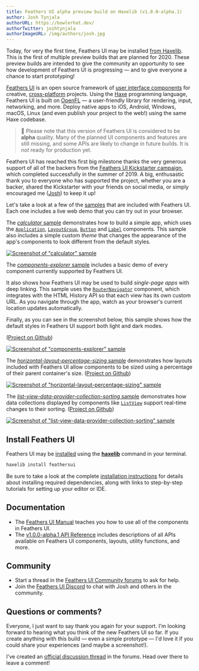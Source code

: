 ```yaml
---
title: Feathers UI alpha preview build on Haxelib (v1.0.0-alpha.1)
author: Josh Tynjala
authorURL: https://bowlerhat.dev/
authorTwitter: joshtynjala
authorImageURL: /img/authors/josh.jpg
---
```


Today, for very the first time, Feathers UI may be installed [from Haxelib](https://lib.haxe.org/p/feathersui). This is the first of multiple preview builds that are planned for 2020. These preview builds are intended to give the community an opportunity to see how development of Feathers UI is progressing — and to give everyone a chance to start prototyping!

[Feathers UI](https://feathersui.com/) is an open source framework of [user interface components](https://feathersui.com/learn/haxe-openfl/ui-components) for creative, [cross-platform](https://feathersui.com/cross-platform-guis/) projects. Using the [Haxe](https://haxe.org/) programming language, Feathers UI is built on [OpenFL](https://openfl.org/) — a user-friendly library for rendering, input, networking, and more. Deploy native apps to iOS, Android, Windows, macOS, Linux (and even publish your project to the web!) using the same Haxe codebase.

> 🚨 Please note that this version of Feathers UI is considered to be **alpha** quality. Many of the planned UI components and features are still missing, and some APIs are likely to change in future builds. It is _not_ ready for production yet.

Feathers UI has reached this first big milestone thanks the very generous support of all of the backers from the [Feathers UI Kickstarter campaign](https://www.kickstarter.com/projects/feathersui/feathers-ui-cross-platform-components-for-haxe-and-openfl), which completed successfully in the summer of 2019. A big, enthusastic thank you to everyone who has supported the project, whether you are a backer, shared the Kickstarter with your friends on social media, or simply encouraged me ([Josh](https://twitter.com/joshtynjala)) to keep it up!

Let's take a look at a few of the [samples](https://feathersui.com/samples/haxe-openfl/) that are included with Feathers UI. Each one includes a live web demo that you can try out in your browser.

The [_calculator_ sample](https://github.com/BowlerHatLLC/feathersui-openfl/tree/v1.0.0-alpha.1/samples/calculator/) demonstrates how to build a simple app, which uses the [`Application`](https://feathersui.com/learn/haxe-openfl/application), [`LayoutGroup`](https://feathersui.com/learn/haxe-openfl/layout-group), [`Button`](https://feathersui.com/learn/haxe-openfl/button) and [`Label`](https://feathersui.com/learn/haxe-openfl/label) components. This sample also includes a simple custom _theme_ that changes the appearance of the app's components to look different from the default styles.

[![Screenshot of "calculator" sample](/blog/img/alpha-1-calculator.png)](https://feathersui.com/samples/haxe-openfl/calculator/)

The [_components-explorer_ sample](https://feathersui.com/samples/haxe-openfl/components-explorer/) includes a basic demo of every component currently supported by Feathers UI.

It also shows how Feathers UI may be used to build _single-page apps_ with deep linking. This sample uses the [`RouterNavigator`](https://feathersui.com/learn/haxe-openfl/router-navigator) component, which integrates with the HTML History API so that each view has its own custom URL. As you navigate through the app, watch as your browser's current location updates automatically.

Finally, as you can see in the screenshot below, this sample shows how the default styles in Feathers UI support both light and dark modes.

([Project on Github](https://github.com/BowlerHatLLC/feathersui-openfl/tree/v1.0.0-alpha.1/samples/components-explorer/))

[![Screenshot of "components-explorer" sample](/blog/img/alpha-1-light-and-dark-modes.png)](https://feathersui.com/samples/haxe-openfl/components-explorer/)

The [_horizontal-layout-percentage-sizing_ sample](https://feathersui.com/samples/haxe-openfl/horizontal-layout-percentage-sizing/) demonstrates how layouts included with Feathers UI allow components to be sized using a percentage of their parent container's size. ([Project on Github](https://github.com/BowlerHatLLC/feathersui-openfl/tree/v1.0.0-alpha.1/samples/horizontal-layout-percentage-sizing/))

[![Screenshot of "horizontal-layout-percentage-sizing" sample](/blog/img/alpha-1-percents.png)](https://feathersui.com/samples/haxe-openfl/horizontal-layout-percentage-sizing/)

The [_list-view-data-provider-collection-sorting_ sample](https://feathersui.com/samples/haxe-openfl/list-view-data-provider-collection-sorting/) demonstrates how data collections displayed by components like [`ListView`](https://feathersui.com/learn/haxe-openfl/list-view) support real-time changes to their sorting. ([Project on Github](https://github.com/BowlerHatLLC/feathersui-openfl/tree/v1.0.0-alpha.1/samples/list-view-data-provider-collection-sorting/))

[![Screenshot of "list-view-data-provider-collection-sorting" sample](/blog/img/alpha-1-list-view-sorting.png)](https://feathersui.com/samples/haxe-openfl/list-view-data-provider-collection-sorting/)

## Install Feathers UI

Feathers UI may be [installed](https://feathersui.com/learn/haxe-openfl/installation) using the [**haxelib**](https://lib.haxe.org/documentation/using-haxelib/) command in your terminal.

```sh
haxelib install feathersui
```

Be sure to take a look at the complete [installation instructions](https://feathersui.com/learn/haxe-openfl/installation) for details about installing required dependencies, along with links to step-by-step tutorials for setting up your editor or IDE.

## Documentation

- The [Feathers UI Manual](https://feathersui.com/learn/haxe-openfl/) teaches you how to use all of the components in Feathers UI.
- The [v1.0.0-alpha.1 API Reference](https://api.feathersui.com/v1.0.0-alpha.1/) includes descriptions of all APIs available on Feathers UI components, layouts, utility functions, and more.

## Community

- Start a thread in the [Feathers UI Community forums](https://community.feathersui.com/) to ask for help.
- Join the [Feathers UI Discord](https://discord.feathersui.com/) to chat with Josh and others in the community.

## Questions or comments?

Everyone, I just want to say thank you again for your support. I'm looking forward to hearing what you think of the new Feathers UI so far. If you create anything with this build — even a simple prototype — I'd love it if you could share your experiences (and maybe a screenshot!).

I've created an [official discussion thread](https://community.feathersui.com/d/20-feathers-ui-alpha-preview-build-v1-0-0-alpha-1) in the forums. Head over there to leave a comment!
